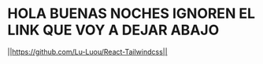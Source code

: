 # HOLA BUENAS NOCHES IGNOREN EL LINK QUE VOY A DEJAR ABAJO

||https://github.com/Lu-Luou/React-Tailwindcss||
